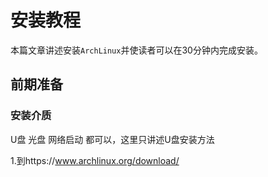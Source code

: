 # 安装教程

本篇文章讲述安装<code>ArchLinux</code>并使读者可以在30分钟内完成安装。

## 前期准备

### 安装介质

U盘 光盘 网络启动 都可以，这里只讲述U盘安装方法

1.到https://www.archlinux.org/download/
